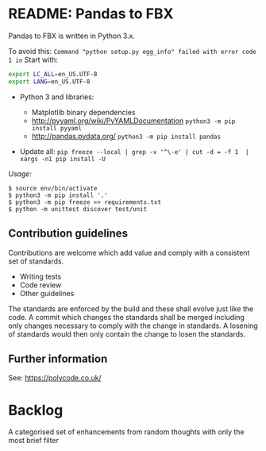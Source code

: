 # README: Pandas to FBX #

Pandas to FBX is written in Python 3.x.

To avoid this: `Command "python setup.py egg_info" failed with error code 1 in`
Start with:
```bash
export LC_ALL=en_US.UTF-8
export LANG=en_US.UTF-8
```

* Python 3 and libraries:
     - Matplotlib binary dependencies
     - http://pyyaml.org/wiki/PyYAMLDocumentation `python3 -m pip install pyyaml`
     - http://pandas.pydata.org/ `python3 -m pip install pandas`

* Update all: `pip freeze --local | grep -v '^\-e' | cut -d = -f 1  | xargs -n1 pip install -U`

*Usage:*
```shell
$ source env/bin/activate
$ python3 -m pip install '.'
$ python3 -m pip freeze >> requirements.txt
$ python -m unittest discover test/unit

```

Contribution guidelines
-----------------------

Contributions are welcome which add value and comply with a consistent set of standards. 

* Writing tests
* Code review
* Other guidelines

The standards are enforced by the build and these shall evolve just like the code. A commit which changes the standards shall be merged including only changes necessary to comply with the change in standards. A losening of standards would then only contain the change to losen the standards.

Further information
-------------------

See: https://polycode.co.uk/

Backlog
=======

A categorised set of enhancements from random thoughts with only the most brief filter
